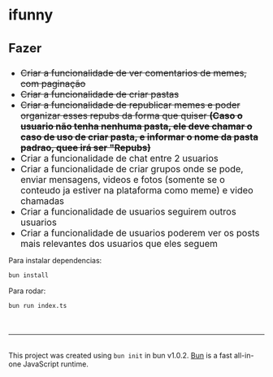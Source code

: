 # ifunny

<h3 style="font-size: 1.5rem">Fazer</h3>
<ul>
  <li style="font-size: 1.1rem"><del>Criar a funcionalidade de ver comentarios de memes, com paginação<del></li>
  <li style="font-size: 1.1rem"><del>Criar a funcionalidade de criar pastas<del></li>
  <li style="font-size: 1.1rem"><del>Criar a funcionalidade de republicar memes e poder organizar esses repubs da forma que quiser <strong>(Caso o usuario não tenha nenhuma pasta, ele deve chamar o caso de uso de criar pasta, e informar o nome da pasta padrao, quee irá ser "Repubs)</strong><del></li>
  <li style="font-size: 1.1rem">Criar a funcionalidade de chat entre 2 usuarios</li>
  <li style="font-size: 1.1rem">Criar a funcionalidade de criar grupos onde se pode, enviar mensagens, videos e fotos (somente se o conteudo ja estiver na plataforma como meme) e video chamadas</li>
  <li style="font-size: 1.1rem">Criar a funcionalidade de usuarios seguirem outros usuarios</li>
  <li style="font-size: 1.1rem">Criar a funcionalidade de usuarios poderem ver os posts mais relevantes dos usuarios que eles seguem</li>
</ul>

Para instalar dependencias:

```bash
bun install
```

Para rodar:

```bash
bun run index.ts
```

<hr style="margin-top: 3rem; margin-bottom: 2rem">

This project was created using `bun init` in bun v1.0.2. [Bun](https://bun.sh) is a fast all-in-one JavaScript runtime.

